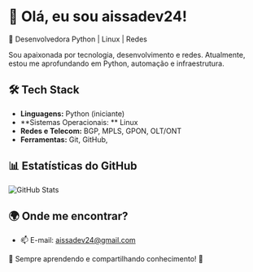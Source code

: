 # 👋 Olá, eu sou aissadev24!

🚀 Desenvolvedora Python | Linux | Redes

Sou apaixonada por tecnologia, desenvolvimento e redes. Atualmente, estou me aprofundando em Python, automação e infraestrutura.

## 🛠️ Tech Stack
- **Linguagens:** Python (iniciante)
- **Sistemas Operacionais:
** Linux
- **Redes e Telecom:** BGP, MPLS, GPON, OLT/ONT
- **Ferramentas:** Git, GitHub, 

## 📊 Estatísticas do GitHub
![GitHub Stats](https://github-readme-stats.vercel.app/api?username=aissadev24&show_icons=true&theme=radical)

## 🌍 Onde me encontrar?
- 📫 E-mail: aissadev24@gmail.com

🔹 Sempre aprendendo e compartilhando conhecimento! 🚀
